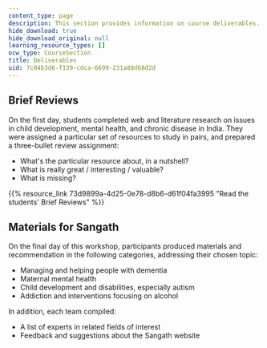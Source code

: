 ```yaml
---
content_type: page
description: This section provides information on course deliverables.
hide_download: true
hide_download_original: null
learning_resource_types: []
ocw_type: CourseSection
title: Deliverables
uid: 7c04b3d6-f139-cdca-6699-231a88d68d2d
---
```


Brief Reviews
-------------

On the first day, students completed web and literature research on issues in child development, mental health, and chronic disease in India. They were assigned a particular set of resources to study in pairs, and prepared a three-bullet review assignment:

*   What's the particular resource about, in a nutshell?
*   What is really great / interesting / valuable?
*   What is missing? 

{{% resource_link 73d9899a-4d25-0e78-d8b6-d61f04fa3995 "Read the students' Brief Reviews" %}}

Materials for Sangath
---------------------

On the final day of this workshop, participants produced materials and recommendation in the following categories, addressing their chosen topic:

*   Managing and helping people with dementia
*   Maternal mental health
*   Child development and disabilities, especially autism
*   Addiction and interventions focusing on alcohol

In addition, each team compiled:

*   A list of experts in related fields of interest
*   Feedback and suggestions about the Sangath website